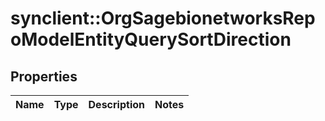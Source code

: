 # synclient::OrgSagebionetworksRepoModelEntityQuerySortDirection


## Properties
Name | Type | Description | Notes
------------ | ------------- | ------------- | -------------


